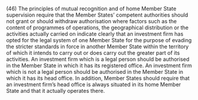 (46) The principles of mutual recognition and of home Member State supervision require that the Member States’ competent authorities should not grant or should withdraw authorisation where factors such as the content of programmes of operations, the geographical distribution or the activities actually carried on indicate clearly that an investment firm has opted for the legal system of one Member State for the purpose of evading the stricter standards in force in another Member State within the territory of which it intends to carry out or does carry out the greater part of its activities. An investment firm which is a legal person should be authorised in the Member State in which it has its registered office. An investment firm which is not a legal person should be authorised in the Member State in which it has its head office. In addition, Member States should require that an investment firm’s head office is always situated in its home Member State and that it actually operates there.